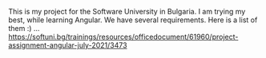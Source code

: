 This is my project for the Software University in Bulgaria. I am trying my best, while learning Angular. We have several requirements. 
Here is a list of them :) ...
https://softuni.bg/trainings/resources/officedocument/61960/project-assignment-angular-july-2021/3473
